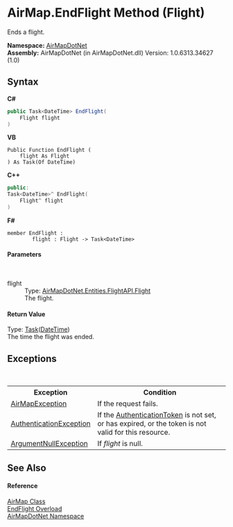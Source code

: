 # AirMap.EndFlight Method (Flight)
 

Ends a flight.

**Namespace:**&nbsp;<a href="b5783ccd-d544-c2c9-c0be-1f622d02460a">AirMapDotNet</a><br />**Assembly:**&nbsp;AirMapDotNet (in AirMapDotNet.dll) Version: 1.0.6313.34627 (1.0)

## Syntax

**C#**<br />
``` C#
public Task<DateTime> EndFlight(
	Flight flight
)
```

**VB**<br />
``` VB
Public Function EndFlight ( 
	flight As Flight
) As Task(Of DateTime)
```

**C++**<br />
``` C++
public:
Task<DateTime>^ EndFlight(
	Flight^ flight
)
```

**F#**<br />
``` F#
member EndFlight : 
        flight : Flight -> Task<DateTime> 

```


#### Parameters
&nbsp;<dl><dt>flight</dt><dd>Type: <a href="16017ca6-d6d5-98b0-eb53-d143094611b5">AirMapDotNet.Entities.FlightAPI.Flight</a><br />The flight.</dd></dl>

#### Return Value
Type: <a href="http://msdn2.microsoft.com/en-us/library/dd321424" target="_blank">Task</a>(<a href="http://msdn2.microsoft.com/en-us/library/03ybds8y" target="_blank">DateTime</a>)<br />The time the flight was ended.

## Exceptions
&nbsp;<table><tr><th>Exception</th><th>Condition</th></tr><tr><td><a href="d82ff8cb-4e8e-4f49-2c4c-a1d978cbdb1c">AirMapException</a></td><td>If the request fails.</td></tr><tr><td><a href="http://msdn2.microsoft.com/en-us/library/szf0ccz1" target="_blank">AuthenticationException</a></td><td>If the <a href="d172fac5-56d6-84ac-0a61-199733a1b11c">AuthenticationToken</a> is not set, or has expired, or the token is not valid for this resource.</td></tr><tr><td><a href="http://msdn2.microsoft.com/en-us/library/27426hcy" target="_blank">ArgumentNullException</a></td><td>If *flight* is null.</td></tr></table>

## See Also


#### Reference
<a href="5026f4ac-baf9-76bd-7dc0-4a111dd014fb">AirMap Class</a><br /><a href="d84ac4b3-a23c-0f97-0baa-d5edb3c7455a">EndFlight Overload</a><br /><a href="b5783ccd-d544-c2c9-c0be-1f622d02460a">AirMapDotNet Namespace</a><br />